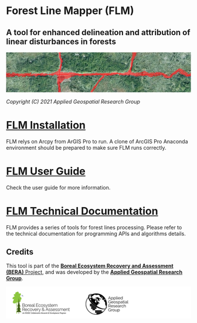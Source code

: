 
# Forest Line Mapper (FLM)
## A tool for enhanced delineation and attribution of linear disturbances in forests

![Banner](Images/FLM_banner.png)

*Copyright (C) 2021  Applied Geospatial Research Group*

# [FLM Installation](https://forest-line-mapper.readthedocs.io/en/latest/Installation.html)
FLM relys on Arcpy from ArGIS Pro to run. A clone of ArcGIS Pro Anaconda environment should be prepared to make sure FLM runs correctly.

# [FLM User Guide](http://flm.beraproject.org/)
Check the user guide for more information.

# [FLM Technical Documentation](https://forest-line-mapper.readthedocs.io/en/latest/)
FLM provides a series of tools for forest lines processing. Please refer to the technical documentation for programming APIs and algorithms details.

## Credits
This tool is part of the [**Boreal Ecosystem Recovery and Assessment (BERA)** Project](http://www.beraproject.org/), and was developed by the [**Applied Geospatial Research Group**](https://www.appliedgrg.ca/).

![Logos](Images/FLM_logos.png)
